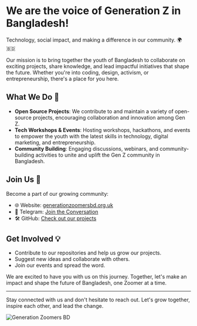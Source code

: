 # We are the voice of Generation Z in Bangladesh!

Technology, social impact, and making a difference in our community. 🌍🇧🇩

Our mission is to bring together the youth of Bangladesh to collaborate on exciting projects, share knowledge, and lead impactful initiatives that shape the future. Whether you're into coding, design, activism, or entrepreneurship, there's a place for you here.

## What We Do 🎯

- **Open Source Projects**: We contribute to and maintain a variety of open-source projects, encouraging collaboration and innovation among Gen Z.
- **Tech Workshops & Events**: Hosting workshops, hackathons, and events to empower the youth with the latest skills in technology, digital marketing, and entrepreneurship.
- **Community Building**: Engaging discussions, webinars, and community-building activities to unite and uplift the Gen Z community in Bangladesh.

## Join Us 🚀

Become a part of our growing community:

- 🌐 Website: [generationzoomersbd.org.uk](https://generationzoomersbd.org.uk)
- 💬 Telegram: [Join the Conversation](https://t.me/GenerationZoomersBD)
- 🛠 GitHub: [Check out our projects](https://github.com/GenerationZoomersBD)

## Get Involved 💡

- Contribute to our repositories and help us grow our projects.
- Suggest new ideas and collaborate with others.
- Join our events and spread the word.

We are excited to have you with us on this journey. Together, let's make an impact and shape the future of Bangladesh, one Zoomer at a time.

---

Stay connected with us and don't hesitate to reach out. Let's grow together, inspire each other, and lead the change.

![Generation Zoomers BD](https://encrypted-tbn0.gstatic.com/images?q=tbn:ANd9GcRGNFnjXRcNE4ey3nrzyUtsW5GlmB2xAarnvxj4kzUoQQf8gisLjGTiKd5x&s=10)
